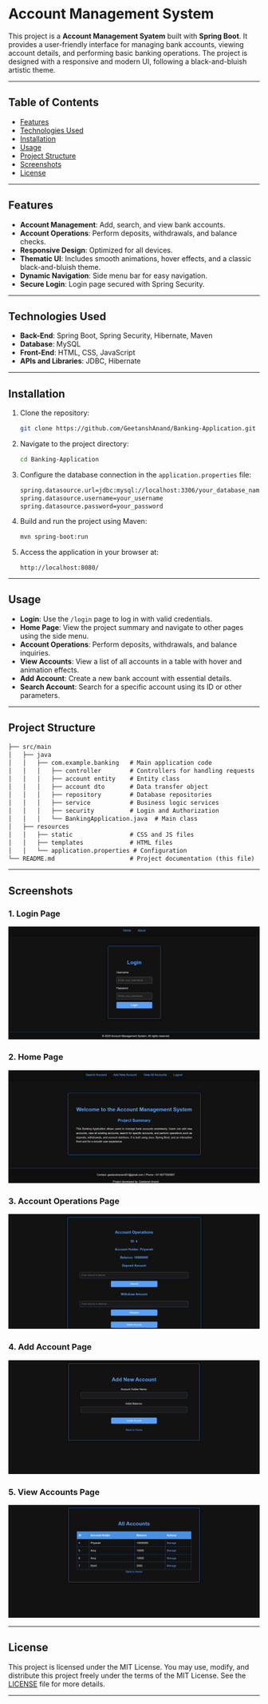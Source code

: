 # Account Management System

This project is a **Account Management Syatem** built with **Spring Boot**. It provides a user-friendly interface for managing bank accounts, viewing account details, and performing basic banking operations. The project is designed with a responsive and modern UI, following a black-and-bluish artistic theme.

---

## Table of Contents

- [Features](#features)
- [Technologies Used](#technologies-used)
- [Installation](#installation)
- [Usage](#usage)
- [Project Structure](#project-structure)
- [Screenshots](#screenshots)
- [License](#license)

---

## Features

- **Account Management**: Add, search, and view bank accounts.
- **Account Operations**: Perform deposits, withdrawals, and balance checks.
- **Responsive Design**: Optimized for all devices.
- **Thematic UI**: Includes smooth animations, hover effects, and a classic black-and-bluish theme.
- **Dynamic Navigation**: Side menu bar for easy navigation.
- **Secure Login**: Login page secured with Spring Security.

---

## Technologies Used

- **Back-End**: Spring Boot, Spring Security, Hibernate, Maven
- **Database**: MySQL
- **Front-End**: HTML, CSS, JavaScript
- **APIs and Libraries**: JDBC, Hibernate

---

## Installation

1. Clone the repository:
   ```bash
   git clone https://github.com/GeetanshAnand/Banking-Application.git
   ```

2. Navigate to the project directory:
   ```bash
   cd Banking-Application
   ```

3. Configure the database connection in the `application.properties` file:
   ```properties
   spring.datasource.url=jdbc:mysql://localhost:3306/your_database_name
   spring.datasource.username=your_username
   spring.datasource.password=your_password
   ```

4. Build and run the project using Maven:
   ```bash
   mvn spring-boot:run
   ```

5. Access the application in your browser at:
   ```
   http://localhost:8080/
   ```

---

## Usage

- **Login**: Use the `/login` page to log in with valid credentials.
- **Home Page**: View the project summary and navigate to other pages using the side menu.
- **Account Operations**: Perform deposits, withdrawals, and balance inquiries.
- **View Accounts**: View a list of all accounts in a table with hover and animation effects.
- **Add Account**: Create a new bank account with essential details.
- **Search Account**: Search for a specific account using its ID or other parameters.

---

## Project Structure

```plaintext
├── src/main
│   ├── java
│   │   ├── com.example.banking   # Main application code
│   │   │   ├── controller        # Controllers for handling requests
│   │   │   ├── account entity    # Entity class
│   │   │   ├── account dto       # Data transfer object
│   │   │   ├── repository        # Database repositories
│   │   │   ├── service           # Business logic services
│   │   │   ├── security          # Login and Authorization
│   │   │   └── BankingApplication.java  # Main class
│   ├── resources
│   │   ├── static                # CSS and JS files
│   │   ├── templates             # HTML files
│   │   └── application.properties # Configuration
└── README.md                     # Project documentation (this file)
```

---

## Screenshots

### 1. Login Page
![Login Page](./screenshots/login_page.png)

### 2. Home Page
![Home Page](./screenshots/home_page.png)

### 3. Account Operations Page
![Account Operations Page](./screenshots/account_operations_page.png)

### 4. Add Account Page
![Add Account Page](./screenshots/add_account_page.png)

### 5. View Accounts Page
![View Accounts Page](./screenshots/view_accounts_page.png)

---

## License

This project is licensed under the MIT License. You may use, modify, and distribute this project freely under the terms of the MIT License. See the [LICENSE](LICENSE) file for more details.

---

